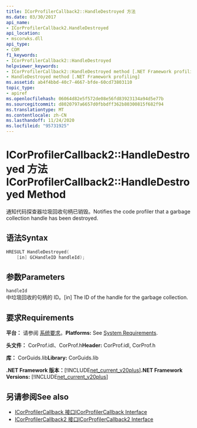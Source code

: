 ```yaml
---
title: ICorProfilerCallback2::HandleDestroyed 方法
ms.date: 03/30/2017
api_name:
- ICorProfilerCallback2.HandleDestroyed
api_location:
- mscorwks.dll
api_type:
- COM
f1_keywords:
- ICorProfilerCallback2::HandleDestroyed
helpviewer_keywords:
- ICorProfilerCallback2::HandleDestroyed method [.NET Framework profiling]
- HandleDestroyed method [.NET Framework profiling]
ms.assetid: ab4f4bbd-40c7-4667-bfde-60cd73803110
topic_type:
- apiref
ms.openlocfilehash: 06064d82e5f572de08e56fd83923134a94d5e77b
ms.sourcegitcommit: d8020797a6657d0fbbdff362b80300815f682f94
ms.translationtype: MT
ms.contentlocale: zh-CN
ms.lasthandoff: 11/24/2020
ms.locfileid: "95731925"
---
```

# <a name="icorprofilercallback2handledestroyed-method"></a><span data-ttu-id="38730-102">ICorProfilerCallback2::HandleDestroyed 方法</span><span class="sxs-lookup"><span data-stu-id="38730-102">ICorProfilerCallback2::HandleDestroyed Method</span></span>

<span data-ttu-id="38730-103">通知代码探查器垃圾回收句柄已销毁。</span><span class="sxs-lookup"><span data-stu-id="38730-103">Notifies the code profiler that a garbage collection handle has been destroyed.</span></span>  
  
## <a name="syntax"></a><span data-ttu-id="38730-104">语法</span><span class="sxs-lookup"><span data-stu-id="38730-104">Syntax</span></span>  
  
```cpp  
HRESULT HandleDestroyed(  
    [in] GCHandleID handleId);  
```  
  
## <a name="parameters"></a><span data-ttu-id="38730-105">参数</span><span class="sxs-lookup"><span data-stu-id="38730-105">Parameters</span></span>  

 `handleId`  
 <span data-ttu-id="38730-106">中垃圾回收的句柄的 ID。</span><span class="sxs-lookup"><span data-stu-id="38730-106">[in] The ID of the handle for the garbage collection.</span></span>  
  
## <a name="requirements"></a><span data-ttu-id="38730-107">要求</span><span class="sxs-lookup"><span data-stu-id="38730-107">Requirements</span></span>  

 <span data-ttu-id="38730-108">**平台：** 请参阅 [系统要求](../../get-started/system-requirements.md)。</span><span class="sxs-lookup"><span data-stu-id="38730-108">**Platforms:** See [System Requirements](../../get-started/system-requirements.md).</span></span>  
  
 <span data-ttu-id="38730-109">**头文件：** CorProf.idl、CorProf.h</span><span class="sxs-lookup"><span data-stu-id="38730-109">**Header:** CorProf.idl, CorProf.h</span></span>  
  
 <span data-ttu-id="38730-110">**库：** CorGuids.lib</span><span class="sxs-lookup"><span data-stu-id="38730-110">**Library:** CorGuids.lib</span></span>  
  
 <span data-ttu-id="38730-111">**.NET Framework 版本：**[!INCLUDE[net_current_v20plus](../../../../includes/net-current-v20plus-md.md)]</span><span class="sxs-lookup"><span data-stu-id="38730-111">**.NET Framework Versions:** [!INCLUDE[net_current_v20plus](../../../../includes/net-current-v20plus-md.md)]</span></span>  
  
## <a name="see-also"></a><span data-ttu-id="38730-112">另请参阅</span><span class="sxs-lookup"><span data-stu-id="38730-112">See also</span></span>

- [<span data-ttu-id="38730-113">ICorProfilerCallback 接口</span><span class="sxs-lookup"><span data-stu-id="38730-113">ICorProfilerCallback Interface</span></span>](icorprofilercallback-interface.md)
- [<span data-ttu-id="38730-114">ICorProfilerCallback2 接口</span><span class="sxs-lookup"><span data-stu-id="38730-114">ICorProfilerCallback2 Interface</span></span>](icorprofilercallback2-interface.md)
